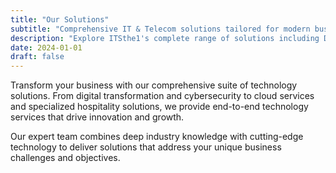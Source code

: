 ```yaml
---
title: "Our Solutions"
subtitle: "Comprehensive IT & Telecom solutions tailored for modern businesses"
description: "Explore ITSthe1's complete range of solutions including Digital Transformation, Cyber Security, Cloud Services, Web & Mobile Development, and specialized Hospitality and IPTV solutions."
date: 2024-01-01
draft: false
---
```


Transform your business with our comprehensive suite of technology solutions. From digital transformation and cybersecurity to cloud services and specialized hospitality solutions, we provide end-to-end technology services that drive innovation and growth.

Our expert team combines deep industry knowledge with cutting-edge technology to deliver solutions that address your unique business challenges and objectives.
